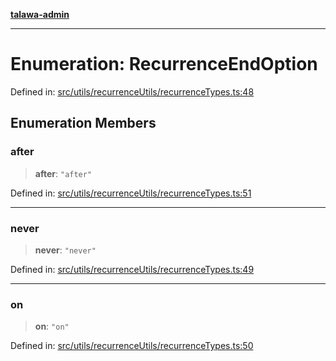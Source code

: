 [**talawa-admin**](../../../../README.md)

***

# Enumeration: RecurrenceEndOption

Defined in: [src/utils/recurrenceUtils/recurrenceTypes.ts:48](https://github.com/MayankJha014/talawa-admin/blob/0dd35cc200a4ed7562fa81ab87ec9b2a6facd18b/src/utils/recurrenceUtils/recurrenceTypes.ts#L48)

## Enumeration Members

### after

> **after**: `"after"`

Defined in: [src/utils/recurrenceUtils/recurrenceTypes.ts:51](https://github.com/MayankJha014/talawa-admin/blob/0dd35cc200a4ed7562fa81ab87ec9b2a6facd18b/src/utils/recurrenceUtils/recurrenceTypes.ts#L51)

***

### never

> **never**: `"never"`

Defined in: [src/utils/recurrenceUtils/recurrenceTypes.ts:49](https://github.com/MayankJha014/talawa-admin/blob/0dd35cc200a4ed7562fa81ab87ec9b2a6facd18b/src/utils/recurrenceUtils/recurrenceTypes.ts#L49)

***

### on

> **on**: `"on"`

Defined in: [src/utils/recurrenceUtils/recurrenceTypes.ts:50](https://github.com/MayankJha014/talawa-admin/blob/0dd35cc200a4ed7562fa81ab87ec9b2a6facd18b/src/utils/recurrenceUtils/recurrenceTypes.ts#L50)

